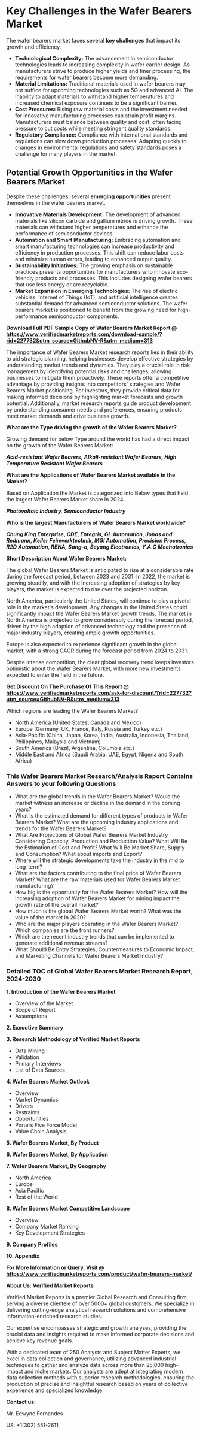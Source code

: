 <p class="">    <h1>Key Challenges in the Wafer Bearers Market</h1>    <p>        The wafer bearers market faces several <strong>key challenges</strong> that impact its growth and efficiency.     </p>    <ul>        <li><strong>Technological Complexity:</strong> The advancement in semiconductor technologies leads to increasing complexity in wafer carrier design. As manufacturers strive to produce higher yields and finer processing, the requirements for wafer bearers become more demanding.</li>        <li><strong>Material Limitations:</strong> Traditional materials used in wafer bearers may not suffice for upcoming technologies such as 5G and advanced AI. The inability to adapt materials to withstand higher temperatures and increased chemical exposure continues to be a significant barrier.</li>        <li><strong>Cost Pressures:</strong> Rising raw material costs and the investment needed for innovative manufacturing processes can strain profit margins. Manufacturers must balance between quality and cost, often facing pressure to cut costs while meeting stringent quality standards.</li>        <li><strong>Regulatory Compliance:</strong> Compliance with international standards and regulations can slow down production processes. Adapting quickly to changes in environmental regulations and safety standards poses a challenge for many players in the market.</li>    </ul>    <h2>Potential Growth Opportunities in the Wafer Bearers Market</h1>    <p>        Despite these challenges, several <strong>emerging opportunities</strong> present themselves in the wafer bearers market.    </p>    <ul>        <li><strong>Innovative Materials Development:</strong> The development of advanced materials like silicon carbide and gallium nitride is driving growth. These materials can withstand higher temperatures and enhance the performance of semiconductor devices.</li>        <li><strong>Automation and Smart Manufacturing:</strong> Embracing automation and smart manufacturing technologies can increase productivity and efficiency in production processes. This shift can reduce labor costs and minimize human errors, leading to enhanced output quality.</li>        <li><strong>Sustainability Initiatives:</strong> The growing emphasis on sustainable practices presents opportunities for manufacturers who innovate eco-friendly products and processes. This includes designing wafer bearers that use less energy or are recyclable.</li>        <li><strong>Market Expansion in Emerging Technologies:</strong> The rise of electric vehicles, Internet of Things (IoT), and artificial intelligence creates substantial demand for advanced semiconductor solutions. The wafer bearers market is positioned to benefit from the growing need for high-performance semiconductor components.</li>    </ul></p><p class=""><strong>Download Full PDF Sample Copy of Wafer Bearers Market Report @ <a href="https://www.verifiedmarketreports.com/download-sample/?rid=227732&utm_source=GithubNV-R&utm_medium=313" target="_blank">https://www.verifiedmarketreports.com/download-sample/?rid=227732&utm_source=GithubNV-R&utm_medium=313</a></strong></p><p>The importance of&nbsp;Wafer Bearers Market research reports lies in their ability to aid strategic planning, helping businesses develop effective strategies by understanding market trends and dynamics. They play a crucial role in risk management by identifying potential risks and challenges, allowing businesses to mitigate them proactively. These reports offer a competitive advantage by providing insights into competitors' strategies and Wafer Bearers Market positioning. For investors, they provide critical data for making informed decisions by highlighting market forecasts and growth potential. Additionally, market research reports guide product development by understanding consumer needs and preferences, ensuring products meet market demands and drive business growth.</p><p><strong>What are the&nbsp;Type driving the growth of the Wafer Bearers Market?</strong></p><p id="" class="">Growing demand for below Type around the world has had a direct impact on the growth of the Wafer Bearers Market:</p><p class=""><em><strong>Acid-resistant Wafer Bearers, Alkali-resistant Wafer Bearers, High Temperature Resistant Wafer Bearers</strong></em></p><p class=""><strong>What are the&nbsp;Applications&nbsp;of Wafer Bearers Market available in the Market?</strong></p><p id="" class="">Based on Application the Market is categorized into Below types that held the largest Wafer Bearers Market share In 2024.</p><p class=""><em><strong>Photovoltaic Industry, Semiconductor Industry</strong></em></p><p class=""><strong>Who is the largest Manufacturers of Wafer Bearers Market worldwide?</strong></p><p><em><strong>Chung King Enterprise, CDE, Entegris, GL Automation, Jonas and Redmann, Keller Feinwerktechnik, MGI Automation, Precision Process, R2D Automation, RENA, Sang-a, Seyang Electronics, Y.A.C Mechatronics</strong></em></p><p id="" class=""><strong>Short Description About Wafer Bearers Market:</strong></p><p>The global Wafer Bearers Market is anticipated to rise at a considerable rate during the forecast period, between 2023 and 2031. In 2022, the market is growing steadily, and with the increasing adoption of strategies by key players, the market is expected to rise over the projected horizon.</p><p>North America, particularly the United States, will continue to play a pivotal role in the market's development. Any changes in the United States could significantly impact the Wafer Bearers Market growth trends. The market in North America is projected to grow considerably during the forecast period, driven by the high adoption of advanced technology and the presence of major industry players, creating ample growth opportunities.</p><p>Europe is also expected to experience significant growth in the global market, with a strong CAGR during the forecast period from 2024 to 2031.</p><p>Despite intense competition, the clear global recovery trend keeps investors optimistic about the Wafer Bearers Market, with more new investments expected to enter the field in the future.</p><p id="" class=""><strong>Get Discount On The Purchase Of This Report @ <a href="https://www.verifiedmarketreports.com/ask-for-discount/?rid=227732?utm_source=GithubNV-R&utm_medium=313" target="_blank">https://www.verifiedmarketreports.com/ask-for-discount/?rid=227732?utm_source=GithubNV-R&utm_medium=313</a></strong></p><p class="">Which regions are leading the Wafer Bearers Market?</p><ul><li>North America (United States, Canada and Mexico)</li><li>Europe (Germany, UK, France, Italy, Russia and Turkey etc.)</li><li>Asia-Pacific (China, Japan, Korea, India, Australia, Indonesia, Thailand, Philippines, Malaysia and Vietnam)</li><li>South America (Brazil, Argentina, Columbia etc.)</li><li>Middle East and Africa (Saudi Arabia, UAE, Egypt, Nigeria and South Africa)</li></ul><h3 id="" class="">This Wafer Bearers Market Research/Analysis Report Contains Answers to your following Questions</h3><ul><li>What are the global trends in the Wafer Bearers Market? Would the market witness an increase or decline in the demand in the coming years?</li><li>What is the estimated demand for different types of products in Wafer Bearers Market? What are the upcoming industry applications and trends for the Wafer Bearers Market?</li><li>What Are Projections of Global Wafer Bearers Market Industry Considering Capacity, Production and Production Value? What Will Be the Estimation of Cost and Profit? What Will Be Market Share, Supply and Consumption? What about imports and Export?</li><li>Where will the strategic developments take the industry in the mid to long-term?</li><li>What are the factors contributing to the final price of Wafer Bearers Market? What are the raw materials used for Wafer Bearers Market manufacturing?</li><li>How big is the opportunity for the Wafer Bearers Market? How will the increasing adoption of Wafer Bearers Market for mining impact the growth rate of the overall market?</li><li>How much is the global Wafer Bearers Market worth? What was the value of the market In 2020?</li><li>Who are the major players operating in the Wafer Bearers Market? Which companies are the front runners?</li><li>Which are the recent industry trends that can be implemented to generate additional revenue streams?</li><li>What Should Be Entry Strategies, Countermeasures to Economic Impact, and Marketing Channels for Wafer Bearers Market Industry?</li></ul><h3 id="" class="">Detailed TOC of Global Wafer Bearers Market Research Report, 2024-2030</h3><p id="" class=""><strong>1. Introduction of the Wafer Bearers Market</strong></p><ul><li>Overview of the Market</li><li>Scope of Report</li><li>Assumptions</li></ul><p id="" class=""><strong>2. Executive Summary</strong></p><p id="" class=""><strong>3. Research Methodology of Verified Market Reports</strong></p><ul><li>Data Mining</li><li>Validation</li><li>Primary Interviews</li><li>List of Data Sources</li></ul><p id="" class=""><strong>4. Wafer Bearers Market Outlook</strong></p><ul><li>Overview</li><li>Market Dynamics</li><li>Drivers</li><li>Restraints</li><li>Opportunities</li><li>Porters Five Force Model</li><li>Value Chain Analysis</li></ul><p id="" class=""><strong>5. Wafer Bearers Market, By Product</strong></p><p id="" class=""><strong>6. Wafer Bearers Market, By Application</strong></p><p id="" class=""><strong>7. Wafer Bearers Market, By Geography</strong></p><ul><li>North America</li><li>Europe</li><li>Asia Pacific</li><li>Rest of the World</li></ul><p id="" class=""><strong>8. Wafer Bearers Market Competitive Landscape</strong></p><ul><li>Overview</li><li>Company Market Ranking</li><li>Key Development Strategies</li></ul><p id="" class=""><strong>9. Company Profiles</strong></p><p id="" class=""><strong>10. Appendix</strong></p><p id="" class=""><strong>For More Information or Query, Visit @ <a href="https://www.verifiedmarketreports.com/product/wafer-bearers-market/" target="_blank">https://www.verifiedmarketreports.com/product/wafer-bearers-market/</a></strong></p><p id="" class=""><strong>About Us: Verified Market Reports</strong></p><p id="" class="">Verified Market Reports is a premier Global Research and Consulting firm serving a diverse clientele of over 5000+ global customers. We specialize in delivering cutting-edge analytical research solutions and comprehensive information-enriched research studies.</p><p id="" class="">Our expertise encompasses strategic and growth analyses, providing the crucial data and insights required to make informed corporate decisions and achieve key revenue goals.</p><p id="" class="">With a dedicated team of 250 Analysts and Subject Matter Experts, we excel in data collection and governance, utilizing advanced industrial techniques to gather and analyze data across more than 25,000 high-impact and niche markets. Our analysts are adept at integrating modern data collection methods with superior research methodologies, ensuring the production of precise and insightful research based on years of collective experience and specialized knowledge.</p><p id="" class=""><strong>Contact us:</strong></p><p id="" class="">Mr. Edwyne Fernandes</p><p id="" class="">US: +1(302) 551-2611</p>